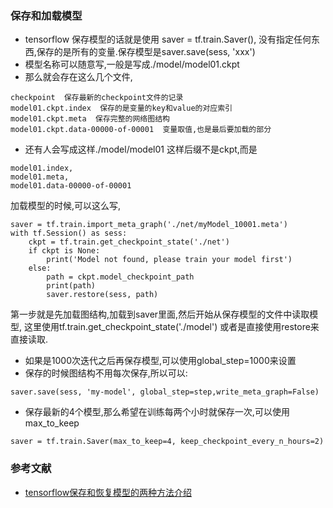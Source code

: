 ### 保存和加载模型

- tensorflow 保存模型的话就是使用 
saver = tf.train.Saver(), 没有指定任何东西,保存的是所有的变量.保存模型是saver.save(sess, 'xxx')
- 模型名称可以随意写,一般是写成./model/model01.ckpt
- 那么就会存在这么几个文件,
```
checkpoint  保存最新的checkpoint文件的记录
model01.ckpt.index  保存的是变量的key和value的对应索引
model01.ckpt.meta  保存完整的网络图结构
model01.ckpt.data-00000-of-00001  变量取值,也是最后要加载的部分
```

- 还有人会写成这样./model/model01
这样后缀不是ckpt,而是
```
model01.index, 
model01.meta, 
model01.data-00000-of-00001
```

加载模型的时候,可以这么写,
```
saver = tf.train.import_meta_graph('./net/myModel_10001.meta')
with tf.Session() as sess:
    ckpt = tf.train.get_checkpoint_state('./net')
    if ckpt is None:
        print('Model not found, please train your model first')
    else:
        path = ckpt.model_checkpoint_path
        print(path)
        saver.restore(sess, path)
```
第一步就是先加载图结构,加载到saver里面,然后开始从保存模型的文件中读取模型,
这里使用tf.train.get_checkpoint_state('./model')
或者是直接使用restore来直接读取.

- 如果是1000次迭代之后再保存模型,可以使用global_step=1000来设置
- 保存的时候图结构不用每次保存,所以可以:
```
saver.save(sess, 'my-model', global_step=step,write_meta_graph=False)  
```
- 保存最新的4个模型,那么希望在训练每两个小时就保存一次,可以使用max_to_keep
```
saver = tf.train.Saver(max_to_keep=4, keep_checkpoint_every_n_hours=2)  
```

### 参考文献
-  [tensorflow保存和恢复模型的两种方法介绍](https://zhuanlan.zhihu.com/p/31417693)